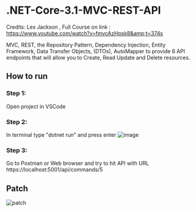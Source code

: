 # .NET-Core-3.1-MVC-REST-API
Credits: Les Jackson  , Full Course on link : https://www.youtube.com/watch?v=fmvcAzHpsk8&amp;t=374s

MVC, REST, the Repository Pattern, Dependency Injection, Entity Framework, Data Transfer Objects, (DTOs), AutoMapper to provide 6 API endpoints that will allow you to Create, Read Update and Delete resources.

## How to run 
### Step 1:
Open project in VSCode 
### Step 2:
In terminal type "dotnet run" and press enter
![image](https://user-images.githubusercontent.com/49925421/90767891-32c3ad80-e2ee-11ea-8c87-e3f5d0521192.png)
### Step 3: 
Go to Postman or Web browser and try to hit API with URL https://localhost:5001/api/commands/5
## Patch 
![patch](https://user-images.githubusercontent.com/49925421/91087299-83216f00-e650-11ea-985f-58402d628b1d.jpg)



